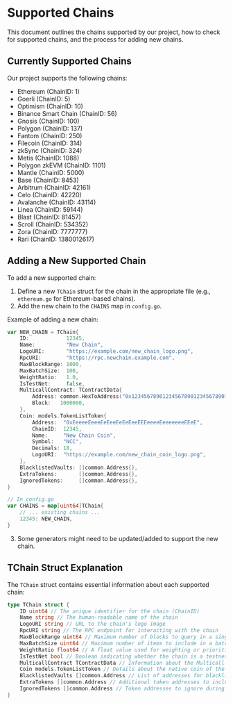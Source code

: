 # Supported Chains

This document outlines the chains supported by our project, how to check for supported chains, and the process for adding new chains.

## Currently Supported Chains

Our project supports the following chains:

- Ethereum (ChainID: 1)
- Goerli (ChainID: 5)
- Optimism (ChainID: 10)
- Binance Smart Chain (ChainID: 56)
- Gnosis (ChainID: 100)
- Polygon (ChainID: 137)
- Fantom (ChainID: 250)
- Filecoin (ChainID: 314)
- zkSync (ChainID: 324)
- Metis (ChainID: 1088)
- Polygon zkEVM (ChainID: 1101)
- Mantle (ChainID: 5000)
- Base (ChainID: 8453)
- Arbitrum (ChainID: 42161)
- Celo (ChainID: 42220)
- Avalanche (ChainID: 43114)
- Linea (ChainID: 59144)
- Blast (ChainID: 81457)
- Scroll (ChainID: 534352)
- Zora (ChainID: 7777777)
- Rari (ChainID: 1380012617)


## Adding a New Supported Chain

To add a new supported chain:

1. Define a new `TChain` struct for the chain in the appropriate file (e.g., `ethereum.go` for Ethereum-based chains).
2. Add the new chain to the `CHAINS` map in `config.go`.

Example of adding a new chain:
```go
var NEW_CHAIN = TChain{
    ID:            12345,
    Name:          "New Chain",
    LogoURI:       "https://example.com/new_chain_logo.png",
    RpcURI:        "https://rpc.newchain.example.com",
    MaxBlockRange: 1000,
    MaxBatchSize:  100,
    WeightRatio:   1.0,
    IsTestNet:     false,
    MulticallContract: TContractData{
        Address: common.HexToAddress("0x1234567890123456789012345678901234567890"),
        Block:   1000000,
    },
    Coin: models.TokenListToken{
        Address:  "0xEeeeeEeeeEeEeeEeEeEeeEEEeeeeEeeeeeeeEEeE",
        ChainID:  12345,
        Name:     "New Chain Coin",
        Symbol:   "NCC",
        Decimals: 18,
        LogoURI:  "https://example.com/new_chain_coin_logo.png",
    },
    BlacklistedVaults: []common.Address{},
    ExtraTokens:       []common.Address{},
    IgnoredTokens:     []common.Address{},
}

// In config.go
var CHAINS = map[uint64]TChain{
    // ... existing chains ...
    12345: NEW_CHAIN,
}
```

3. Some generators might need to be updated/added to support the new chain.


## TChain Struct Explanation

The `TChain` struct contains essential information about each supported chain:
```go
type TChain struct {
	ID uint64 // The unique identifier for the chain (ChainID)
	Name string // The human-readable name of the chain
	LogoURI string // URL to the chain's logo image
	RpcURI string // The RPC endpoint for interacting with the chain
	MaxBlockRange uint64 // Maximum number of blocks to query in a single request
	MaxBatchSize uint64 // Maximum number of items to include in a batch request
	WeightRatio float64 // A float value used for weighting or prioritizing the chain
	IsTestNet bool // Boolean indicating whether the chain is a testnet
	MulticallContract TContractData // Information about the Multicall contract on this chain
	Coin models.TokenListToken // Details about the native coin of the chain
	BlacklistedVaults []common.Address // List of addresses for blacklisted vaults
	ExtraTokens []common.Address // Additional token addresses to include
	IgnoredTokens []common.Address // Token addresses to ignore during processing
}
```
